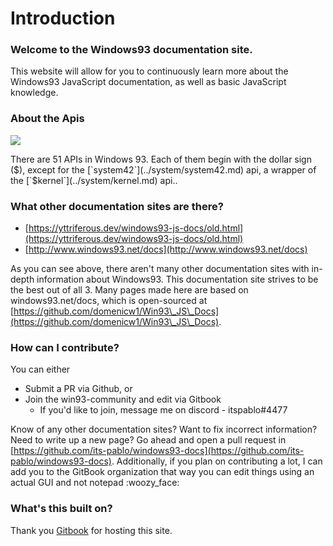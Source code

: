 # Introduction

### Welcome to the Windows93 documentation site.

This website will allow for you to continuously learn more about the Windows93 JavaScript documentation, as well as basic JavaScript knowledge.

### About the Apis

![](../assets/image.png)

There are 51 APIs in Windows 93. Each of them begin with the dollar sign ($), except for the [`system42`](../system/system42.md) api, a wrapper of the [`$kernel`](../system/kernel.md) api..

### What other documentation sites are there?

* [https://yttriferous.dev/windows93-js-docs/old.html](https://yttriferous.dev/windows93-js-docs/old.html)
* [http://www.windows93.net/docs](http://www.windows93.net/docs)

As you can see above, there aren't many other documentation sites with in-depth information about Windows93. This documentation site strives to be the best out of all 3. Many pages made here are based on windows93.net/docs, which is open-sourced at [https://github.com/domenicw1/Win93\_JS\_Docs](https://github.com/domenicw1/Win93\_JS\_Docs).

### How can I contribute?

You can either

* Submit a PR via Github, or
* Join the win93-community and edit via Gitbook
  * If you'd like to join, message me on discord - itspablo#4477

Know of any other documentation sites? Want to fix incorrect information? Need to write up a new page? Go ahead and open a pull request in [https://github.com/its-pablo/windows93-docs](https://github.com/its-pablo/windows93-docs). Additionally, if you plan on contributing a lot, I can add you to the GitBook organization that way you can edit things using an actual GUI and not notepad :woozy\_face:

### What's this built on?

Thank you [Gitbook](http://www.gitbook.com) for hosting this site.
